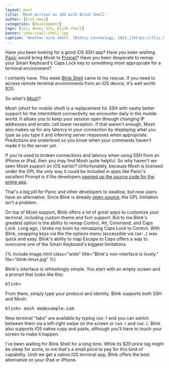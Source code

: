 ```yaml
---
layout: post
title: 'Mosh Arrives on iOS with Blink Shell'
author: [Erik Hess]
categories: [development]
tags: [ios, mosh, ssh, blink shell]
banner: cone-snail-shell.jpg
caption: "Another nice shell. [Exotic Conchology, 1821.](https://flic.kr/p/odvuLE)"
---
```


Have you been looking for a good iOS SSH app? Have you been wishing [Panic](http://panic.com) would bring Mosh to [Prompt](https://panic.com/prompt/)? Have you been desperate to remap your Smart Keyboard's Caps Lock key to something more appropriate for a terminal environment?

I certainly have. This week [Blink Shell](http://www.blink.sh/ "Blink Shell") came to my rescue. If you need to access remote terminal environments from an iOS device, it's well worth $20.

So what's [Mosh](http://mosh.org "Mosh")? 

Mosh (short for *mobile shell*) is a replacement for SSH with vastly better support for the intermittent connectivity we encounter daily in the mobile world. It allows you to keep your session open through changing IP addresses and erratic cell tower reception. If that weren't enough, Mosh also makes up for any latency in your connection by displaying what you type as you type it and inferring server responses when appropriate. Predictions are underlined so you know when your commands haven't made it to the server yet.

If you're used to broken connections and latency when using SSH from an iPhone or iPad, then you may find Mosh quite helpful. So why haven't we seen Mosh support on iOS earlier? Unfortunately, because Mosh is licensed under the GPL the only way it could be included in apps like Panic's excellent Prompt is if the developers [opened up the source code for the entire app](https://library.panic.com/prompt/prompt-mosh/). 

That's a big pill for Panic and other developers to swallow, but now users have an alternative. Since Blink is already [open-source](https://github.com/blinksh/blink), the GPL limitation isn't a problem. 

On top of Mosh support, Blink offers a lot of great ways to customize your terminal, including custom theme and font support. But to me Blink's greatest option is the ability to remap Control, Alt, Command, and Caps Lock. Long ago, i broke my brain by remapping Caps Lock to Control. With Blink, swapping keys via the the options menu (accessible via `Cmd-,`) was quick and easy. Blink's ability to map Escape to Caps offers a way to overcome one of the Smart Keyboard's biggest limitations.

{% include image.html class="wide" title="Blink's non-interface is lovely." file="blink-tmux.jpg" %}

Blink's interface is refreshingly simple. You start with an empty screen and a prompt that looks like this:

<pre class="prettyprint lang-sh">
blink>
</pre>

From there, simply type your protocol and identity. Blink supports both SSH and Mosh:

<pre class="prettyprint lang-sh">
blink> mosh me@example.com
</pre>

New terminal "tabs" are available by typing `Cmd-T` and you can switch between them via a left-right swipe on the screen or `Cmd-[` and `Cmd-]`. Blink also supports iOS native copy and paste, although you'll have to touch your screen to make it happen.

I've been waiting for Blink Shell for a long time. While its $20 price tag might be steep for some, to me that's a small price to pay for this kind of capability. Until we get a native iOS terminal app, Blink offers the best alternative on your iPad or iPhone.

